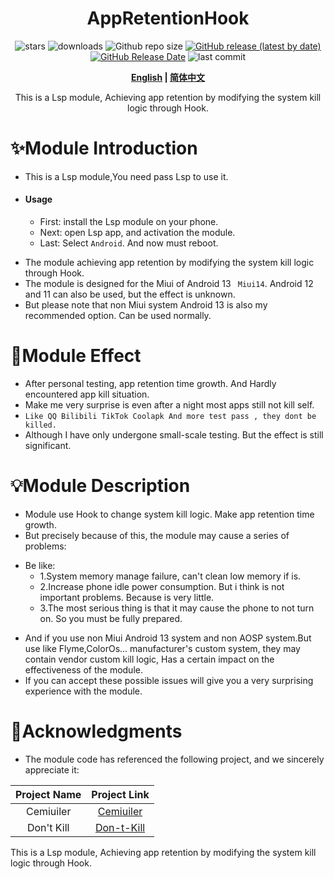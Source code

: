 <div align="center">
<h1>AppRetentionHook</h1>

![stars](https://img.shields.io/github/stars/HChenX/AppRetentionHook?style=flat)
![downloads](https://img.shields.io/github/downloads/HChenX/AppRetentionHook/total)
![Github repo size](https://img.shields.io/github/repo-size/HChenX/AppRetentionHook)
[![GitHub release (latest by date)](https://img.shields.io/github/v/release/HChenX/AppRetentionHook)](https://github.com/HChenX/AppRetentionHook/releases)
[![GitHub Release Date](https://img.shields.io/github/release-date/HChenX/AppRetentionHook)](https://github.com/HChenX/AppRetentionHook/releases)
![last commit](https://img.shields.io/github/last-commit/HChenX/AppRetentionHook?style=flat)

<p><b><a href="README.md">English</a> | <a href="README-zh.md">简体中文</a></b></p>
<p>This is a Lsp module, Achieving app retention by modifying the system kill logic through Hook.</p>
</div>

# ✨Module Introduction

* This is a Lsp module,You need pass Lsp to use it.
* #### Usage
    * First: install the Lsp module on your phone.
    * Next: open Lsp app, and activation the module.
    * Last: Select ` Android `. And now must reboot.

- The module achieving app retention by modifying the system kill logic through Hook.
- The module is designed for the Miui of Android 13 ` Miui14`. Android 12 and 11 can also be
  used, but the effect is unknown.
- But please note that non Miui system Android 13 is also my recommended option. Can be used
  normally.

# 🌟Module Effect

- After personal testing, app retention time growth. And Hardly encountered app kill situation.
- Make me very surprise is even after a night most apps still not kill self.
- ` Like QQ Bilibili TikTok Coolapk And more test pass , they dont be killed. `
- Although I have only undergone small-scale testing. But the effect is still significant.

# 💡Module Description

- Module use Hook to change system kill logic. Make app retention time growth.
- But precisely because of this, the module may cause a series of problems:

* Be like:
    * 1.System memory manage failure, can't clean low memory if is.
    * 2.Increase phone idle power consumption. But i think is not important problems. Because is
      very little.
    * 3.The most serious thing is that it may cause the phone to not turn on. So you must be fully
      prepared.

- And if you use non Miui Android 13 system and non AOSP system.But use like Flyme,ColorOs...
  manufacturer's custom system, they may contain vendor custom kill logic, Has a certain impact on
  the
  effectiveness of the module.
- If you can accept these possible issues will give you a very surprising experience with the
  module.

# 🙏Acknowledgments

- The module code has referenced the following project, and we sincerely appreciate it:

| Project Name |                            Project Link                            | 
|:------------:|:------------------------------------------------------------------:|
|  Cemiuiler   | [Cemiuiler](https://github.com/Team-Cemiuiler/Cemiuiler/tree/main) |
|  Don't Kill  |         [Don-t-Kill](https://github.com/HChenX/Don-t-Kill)         |

This is a Lsp module, Achieving app retention by modifying the system kill logic through Hook.
